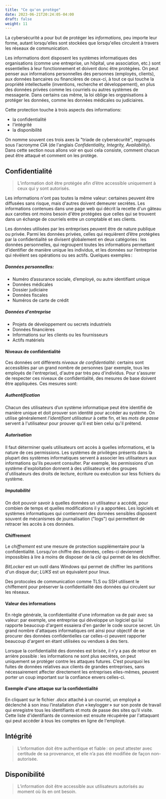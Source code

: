 ```yaml
---
title: "Ce qu'on protège"
date: 2023-06-21T20:24:05-04:00
draft: false
weight: 11
---
```


La cybersécurité a pour but de protéger les _informations_, peu importe leur forme, autant lorsqu'elles sont stockées que lorsqu'elles circulent à travers les réseaux de communication.

Les informations dont disposent les systèmes informatiques des organisations (comme une entreprise, un hôpital, une association, etc.) sont essentielles à leur fonctionnement et doivent donc être protégées. On peut penser aux informations personnelles des personnes (employés, clients), aux données bancaires ou financières de ceux-ci, à tout ce qui touche la propriété intellectuelle (inventions, recherche et développement), en plus des données privées comme les courriels ou autres systèmes de messagerie. Dans certains cas même, la loi oblige les orgqnisations à protéger les données, comme les données médicales ou judiciaires. 

Cette protection touche à trois aspects des informations: 
+ la confidentialité
+ l'intégrité
+ la disponibilité

On nomme souvent ces trois axes la "triade de cybersécurité", regroupés sous l'acronyme _CIA_ (de l'anglais _Confidentiality, Integrity, Availability_). Dans cette section nous allons voir en quoi cela consiste, comment chacun peut être attaqué et comment on les protège.

## Confidentialité
> L’information doit être protégée afin d’être accessible uniquement à ceux qui y sont autorisés.  

Les informations n'ont pas toutes la même valeur: certaines peuvent être diffusées sans risque, mais d'autres doivent demeurer secrètes. Les informations contenues dans une page web qui décrit la recette d'un gâteau aux carottes ont moins besoin d'être protégées que celles qui se trouvent dans un échange de courriels entre un comptable et ses clients.

Les données utilisées par les entreprises peuvent être de nature publique ou privée. Parmi les données privées, celles qui requièrent d’être protégées par la confidentialité se divisent globalement en deux catégories : les données personnelles, qui regroupent toutes les informations permettant d’identifier de manière unique les individus, et les données sur l’entreprise qui révèlent ses opérations ou ses actifs. Quelques exemples : 

##### Données personnelles:
+ Numéro d’assurance sociale, d’employé, ou autre identifiant unique 
+ Données médicales 
+ Dossier judiciaire 
+ Données fiscales 
+ Numéros de carte de crédit 

##### Données d'entreprise
+ Projets de développement ou secrets industriels 
+ Données financières 
+ Informations sur les clients ou les fournisseurs 
+ Actifs matériels 

#### Niveaux de confidentialité
Ces données ont différents _niveaux de confidentialité_: certains sont accessibles par un grand nombre de personnes (par exemple, tous les employés de l'entreprise), d'autre par très peu d'individus. Pour s'assurer de respecter ces niveaux de confidentialité, des mesures de base doivent être appliquées. Ces mesures sont:

##### Authentification 
Chacun des utilisateurs d’un système informatique peut être identifié de manière unique et doit prouver son identité pour accéder au système. On utilise généralement _l'identifiant utilisateur_ à cette fin, et les _mots de passe_ servent à l'utilisateur pour prouver qu'il est bien celui qu'il prétend.

##### Autorisation 
Il faut déterminer quels utilisateurs ont accès à quelles informations, et la nature de ces permissions. Les systèmes de privilèges présents dans la plupart des systèmes informatiques servent à associer les utilisateurs aux informations qu'ils peuvent consulter. Par exemple, les permissions d'un système d'exploitation donnent à des utilisateurs et des groupes d'utilisateurs des droits de lecture, écriture ou exécution sur less fichiers du système.

##### Imputabilité 
On doit pouvoir savoir à quelles données un utilisateur a accédé, pour combien de temps et quelles modifications il y a apportées. Les logiciels et systèmes informatiques qui contiennent des données sensibles disposent souvent de mécanismes de journalisation ("logs") qui permettent de retracer les accès à ces données.

#### Chiffrement 
Le *chiffrement* est une mesure de protection supplémentaire pour la confidentialité. Lorsqu'on chiffre des données, celles-ci deviennent impossibles à lire à moins de disposer de la *clé* qui permet de les déchiffrer. 

_BitLocker_ est un outil dans Windows qui permet de chiffrer les partitions d'un disque dur; _LUKS_ est un équivalent pour linux.

Des protocoles de communication comme TLS ou SSH utilisent le chiffement pour préserver la confidentialité des données qui circulent sur les réseaux.

#### Valeur des informations
En règle générale, la confidentialité d'une information va de pair avec sa valeur: par exemple, une entreprise qui développe un logiciel qui lui rapporte beaucoup d'argent essaiera d'en garder le code source secret. Un grand nombre d'attaques informatiques ont ainsi pour objectif de se procurer des données confidentielles car celles-ci peuvent rapporter beaucoup d'argent en étant utilisées ou vendues à des tiers.

Lorsque la confidentialité des données est brisée, il n’y a pas de retour en arrière possible : les informations ne sont plus secrètes, on peut uniquement se protéger contre les attaques futures. C’est pourquoi les fuites de données relatives aux clients de grandes entreprises, sans nécessairement affecter directement les entreprises elles-mêmes, peuvent porter un coup important sur la confiance envers celles-ci. 

#### Exemple d'une attaque sur la confidentialité
En cliquant sur le fichier _.docx_ attaché à un courriel, un employé a déclenché à son insu l’installation d’un « keylogger » sur son poste de travail qui enregistre tous les identifiants et mots de passe des sites qu’il visite. Cette liste d'identifiants de connexion est ensuite récupérée par l'attaquant qui peut accéder à tous les comptes en ligne de l'employé.


## Intégrité
> L’information doit être authentique et fiable : on peut attester avec certitude de sa provenance, et elle n’a pas été modifiée de façon non-autorisée.


## Disponibilité
> L’information doit être accessible aux utilisateurs autorisés au moment où ils en ont besoin.

